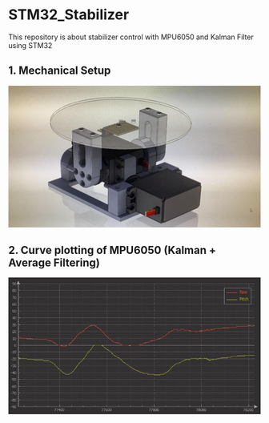 # STM32_Stabilizer
This repository is about stabilizer control with MPU6050 and Kalman Filter using STM32

**1. Mechanical Setup**
---------------------------
![image](https://github.com/vincent51689453/STM32_Stabilizer/blob/master/git_image/stabilizer.jpg)

**2. Curve plotting of MPU6050 (Kalman + Average Filtering)**
---------------------------
![image](https://github.com/vincent51689453/STM32_Stabilizer/blob/master/git_image/curve_ploting.JPG)
